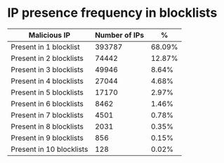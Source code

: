 # IP presence frequency in blocklists
| Malicious IP | Number of IPs | % |
|----|----|----|
| Present in 1 blocklist | 393787 | 68.09% |
| Present in 2 blocklists | 74442 | 12.87% |
| Present in 3 blocklists | 49946 | 8.64% |
| Present in 4 blocklists | 27044 | 4.68% |
| Present in 5 blocklists | 17170 | 2.97% |
| Present in 6 blocklists | 8462 | 1.46% |
| Present in 7 blocklists | 4501 | 0.78% |
| Present in 8 blocklists | 2031 | 0.35% |
| Present in 9 blocklists | 856 | 0.15% |
| Present in 10 blocklists | 128 | 0.02% |
